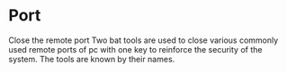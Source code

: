 # Port
Close the remote port
Two bat tools are used to close various commonly used remote ports of pc with one key to reinforce the security of the system. The tools are known by their names.
